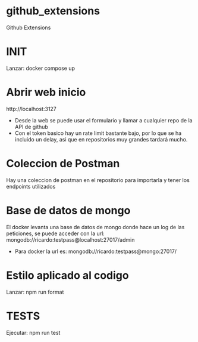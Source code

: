 # github_extensions

Github Extensions

# INIT

Lanzar: docker compose up

# Abrir web inicio

http://localhost:3127

- Desde la web se puede usar el formulario y llamar a cualquier repo de la API de github
- Con el token basico hay un rate limit bastante bajo, por lo que se ha incluido un delay, asi que en repositorios muy grandes tardará mucho.

# Coleccion de Postman

Hay una coleccion de postman en el repositorio para importarla y tener los endpoints utilizados

# Base de datos de mongo

El docker levanta una base de datos de mongo donde hace un log de las peticiones,
se puede acceder con la url: mongodb://ricardo:testpass@localhost:27017/admin

- Para docker la url es: mongodb://ricardo:testpass@mongo:27017/

# Estilo aplicado al codigo

Lanzar: npm run format

# TESTS

Ejecutar: npm run test
